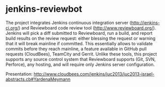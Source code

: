 jenkins-reviewbot
=================

The project integrates Jenkins continuous integration server (http://jenkins-ci.org/) and Reviewboard code review tool (http://www.reviewboard.org/). Jenkins will pick a diff submitted to Reviewboard, run a build, and report build results on the review request: either blessing the request or warning that it will break mainline if committed. This essentially allows to validate commits before they reach mainline, a feature available in GitHub pull requests (CloudBees), TeamCity and Gerrit. Unlike these tools, this project supports any source control system that Reviewboard supports (Git, SVN, Perforce), any hosting, and will require only Jenkins server configuration. 

Presentation: http://www.cloudbees.com/jenkins/juc2013/juc2013-israel-abstracts.cb#YardenaMeymann
